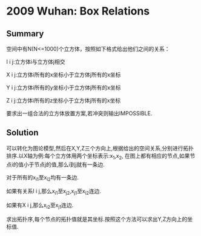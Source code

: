 # 2009 Wuhan: Box Relations
## Summary

空间中有N(N&lt;=1000)个立方体，按照如下格式给出他们之间的关系：

I i j:立方体i与立方体j相交

X i j:立方体i所有的x坐标小于立方体j所有的x坐标

Y i j:立方体i所有的y坐标小于立方体j所有的x坐标

Z i j:立方体i所有的z坐标小于立方体j所有的x坐标

要求出一组合法的立方体放置方案,若冲突则输出IMPOSSIBLE.
## Solution

可以转化为图论模型,然后在X,Y,Z三个方向上,根据给出的空间关系,分别进行拓扑排序.以X轴为例:每个立方体用两个坐标表示:x<sub>1</sub>,x<sub>2</sub>, 在图上都有相应的节点,如果节点i的值小于节点j的值,那么i到j就有一条边.

对于所有的x<sub>i1</sub>至x<sub>i2</sub>均有一条边.

如果有关系I i j,那么x<sub>i1</sub>至x<sub>j2</sub>,x<sub>j1</sub>至x<sub>i2</sub>连边.

如果有X i j,那么x<sub>i2</sub>至x<sub>j1</sub>连边.

求出拓扑序,每个节点的拓扑值就是其坐标.按照这个方法可以求出Y,Z方向上的坐标值. 
